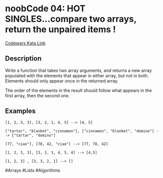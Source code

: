 # noobCode 04: HOT SINGLES...compare two arrays, return the unpaired items !

[Codewars Kata Link](https://www.codewars.com/kata/57475353facb0e7431000651/python)

## Description
Write a function that takes two array arguments, and returns a new array populated with the elements that appear in either array, but not in both. Elements should only appear once in the returned array.

The order of the elements in the result should follow what appears in the first array, then the second one.

## Examples

```
[1, 2, 3, 3], [3, 2, 1, 4, 5] --> [4, 5]

["tartar", "blanket", "cinnamon"], ["cinnamon", "blanket", "domino"] --> ["tartar", "domino"]

[77, "ciao"], [78, 42, "ciao"] --> [77, 78, 42]

[1, 2, 3, 3], [3, 2, 1, 4, 5, 4] --> [4,5]

[1, 2, 3] , [3, 3, 2, 1] --> []
```

#Arrays #Lists #Algorithms